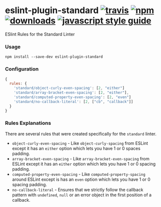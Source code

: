 # eslint-plugin-standard [![travis][travis-image]][travis-url] [![npm][npm-image]][npm-url] [![downloads][downloads-image]][downloads-url] [![javascript style guide][standard-image]][standard-url]

[travis-image]: https://img.shields.io/travis/standard/eslint-plugin-standard/master.svg
[travis-url]: https://travis-ci.org/standard/eslint-plugin-standard
[npm-image]: https://img.shields.io/npm/v/eslint-plugin-standard.svg
[npm-url]: https://npmjs.org/package/eslint-plugin-standard
[downloads-image]: https://img.shields.io/npm/dm/eslint-plugin-standard.svg
[downloads-url]: https://npmjs.org/package/eslint-plugin-standard
[standard-image]: https://img.shields.io/badge/code_style-standard-brightgreen.svg
[standard-url]: https://standardjs.com

ESlint Rules for the Standard Linter

### Usage

`npm install --save-dev eslint-plugin-standard`

### Configuration

```js
{
  rules: {
    'standard/object-curly-even-spacing': [2, "either"]
    'standard/array-bracket-even-spacing': [2, "either"],
    'standard/computed-property-even-spacing': [2, "even"]
    'standard/no-callback-literal': [2, ["cb", "callback"]]
  }
}
```

### Rules Explanations

There are several rules that were created specifically for the `standard` linter.

- `object-curly-even-spacing` - Like `object-curly-spacing` from ESLint except it has an `either` option which lets you have 1 or 0 spaces padding.
- `array-bracket-even-spacing` - Like `array-bracket-even-spacing` from ESLint except it has an `either` option which lets you have 1 or 0 spacing padding.
- `computed-property-even-spacing` - Like `computed-property-spacing` around ESLint except is has an `even` option which lets you have 1 or 0 spacing padding.
- `no-callback-literal` - Ensures that we strictly follow the callback pattern with `undefined`, `null` or an error object in the first position of a callback.

